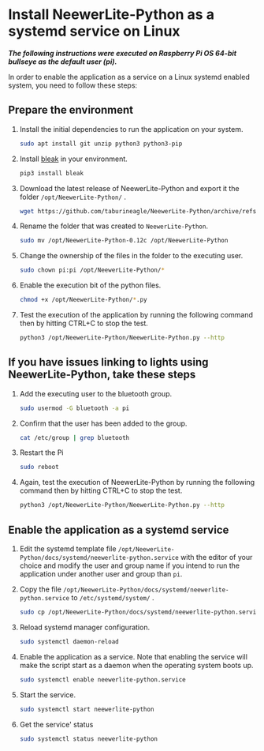 # Install NeewerLite-Python as a systemd service on Linux

***The following instructions were executed on Raspberry Pi OS 64-bit bullseye as the default user (pi).***

In order to enable the application as a service on a Linux systemd enabled system, you need to follow these steps: 

## Prepare the environment

1. Install the initial dependencies to run the application on your system.

    ```bash
    sudo apt install git unzip python3 python3-pip
    ```

2. Install [bleak](https://pypi.org/project/bleak/) in your environment.

    ```bash
    pip3 install bleak
    ```

3. Download the latest release of NeewerLite-Python and export it the folder `/opt/NeewerLite-Python/` . 

    ```bash
    wget https://github.com/taburineagle/NeewerLite-Python/archive/refs/tags/0.12c.zip -O ~/NeewerLite-Python.zip && sudo unzip ~/NeewerLite-Python.zip -d /opt/
    ```

4. Rename the folder that was created to `NeewerLite-Python`. 

    ```bash
    sudo mv /opt/NeewerLite-Python-0.12c /opt/NeewerLite-Python
    ```

5. Change the ownership of the files in the folder to the executing user. 

    ```bash
    sudo chown pi:pi /opt/NeewerLite-Python/*
    ```

6. Enable the execution bit of the python files.

    ```bash
    chmod +x /opt/NeewerLite-Python/*.py
    ```

7. Test the execution of the application by running the following command then by hitting CTRL+C to stop the test.  

    ```bash
    python3 /opt/NeewerLite-Python/NeewerLite-Python.py --http
    ```
    
## If you have issues linking to lights using NeewerLite-Python, take these steps

1. Add the executing user to the bluetooth group.

    ```bash
    sudo usermod -G bluetooth -a pi
    ```

2. Confirm that the user has been added to the group.

    ```bash
    cat /etc/group | grep bluetooth
    ```  

3. Restart the Pi

    ```bash
    sudo reboot
    ```

4. Again, test the execution of NeewerLite-Python by running the following command then by hitting CTRL+C to stop the test.

    ```bash
    python3 /opt/NeewerLite-Python/NeewerLite-Python.py --http
    ```

## Enable the application as a systemd service

1. Edit the systemd template file `/opt/NeewerLite-Python/docs/systemd/neewerlite-python.service` with the editor of your choice and modify the user and group name if you intend to run the application under another user and group than `pi`. 

2. Copy the file `/opt/NeewerLite-Python/docs/systemd/neewerlite-python.service` to `/etc/systemd/system/` . 

    ```bash
    sudo cp /opt/NeewerLite-Python/docs/systemd/neewerlite-python.service /etc/systemd/system/
    ```

3. Reload systemd manager configuration. 

    ```bash
    sudo systemctl daemon-reload
    ```

4. Enable the application as a service. Note that enabling the service will make the script start as a daemon when the operating system boots up. 

    ```bash
    sudo systemctl enable neewerlite-python.service
    ```

5. Start the service. 

    ```bash
    sudo systemctl start neewerlite-python
    ```

6. Get the service' status

    ```bash
    sudo systemctl status neewerlite-python
    ```
